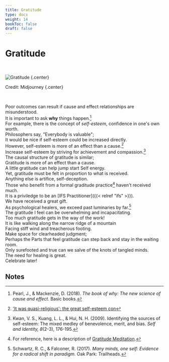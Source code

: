 ```yaml
---
title: Gratitude
type: docs
weight: 14
bookToc: false
draft: false
---
```


# Gratitude

<br/>

![Gratitude](gratitude.webp)
{.center}

Credit: Midjourney
{.center}

<br/>

Poor outcomes can result if cause and effect relationships are misunderstood.  
It is important to ask **why** things happen.[^judea2018]  
For example, there is the concept of *self-esteem*, confidence in one's own worth.  
Philosophers say, "Everybody is valuable";  
It would be nice if self-esteem could be increased directly.  
However, self-esteem is more of an effect than a cause.[^storr2017]  
Increase self-esteem by striving for achievement and compassion.[^kwan2009]  
The causal structure of gratitude is similar;  
Gratitude is more of an effect than a cause.  
A little gratitude can help jump start Self energy.  
Yet, gratitude must be felt in proportion to what is received.  
Anything else is artifice, self-deception.  
Those who benefit from a formal graditude practice[^gratitude-meditation] haven't received much.  
It is a priviledge to be an [IFS Practitioner]({{< relref "ifs" >}}).  
We have received a great gift.  
As psychological healers, we exceed past luminaries by far.[^schwartz2017]  
The gratitude I feel can be overwhelming and incapacitating.  
Too much gratitude gets in the way of the work!  
It is like walking along the narrow ridge of a mountain  
Facing stiff wind and treacherous footing.  
Make space for clearheaded judgment;  
Perhaps the Parts that feel gratitude can step back and stay in the waiting room.  
Only surefooted and true can we salve of the knots of tangled minds.  
The need for healing is great.  
Celebrate later!

## Notes

[^judea2018]: Pearl, J., & Mackenzie, D. (2018). *The book of why: The new science of cause and effect.* Basic books.

[^schwartz2017]: Schwartz, R. C., & Falconer, R. (2017). *Many minds, one self: Evidence for a radical shift in paradigm.* Oak Park: Trailheads.

[^gratitude-meditation]: For reference, here is a description of [Gratitude Meditation](https://ggia.berkeley.edu/practice/gratitude_meditation).

[^storr2017]: ['It was quasi-religious': the great self-esteem con](https://www.theguardian.com/lifeandstyle/2017/jun/03/quasi-religious-great-self-esteem-con)

[^kwan2009]: Kwan, V. S., Kuang, L. L., & Hui, N. H. (2009). Identifying the sources of self-esteem: The mixed medley of benevolence, merit, and bias. *Self and Identity, 8*(2-3), 176-195.
